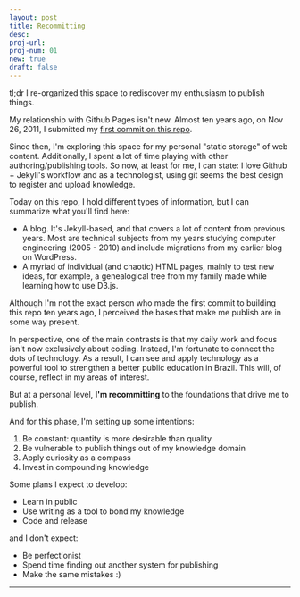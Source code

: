 ```yaml
---
layout: post
title: Recommitting
desc:
proj-url:
proj-num: 01
new: true
draft: false
---
```



tl;dr I re-organized this space to rediscover my enthusiasm to publish things. 

My relationship with Github Pages isn't new. Almost ten years ago, on Nov 26, 2011, I submitted my [first commit on this repo](https://github.com/maluta/maluta.github.com/commit/c3db1c9806961b5bc7f86cdc433e947d6603cf3e). 


Since then, I'm exploring this space for my personal "static storage" of web content. Additionally, I spent a lot of time playing with other authoring/publishing tools. So now, at least for me, I can state: I love Github + Jekyll's workflow and as a technologist,  using git seems the best design to register and upload knowledge. 

Today on this repo, I hold different types of information, but I can summarize what you'll find here: 

- A blog. It's Jekyll-based, and that covers a lot of content from previous years. Most are technical subjects from my years studying computer engineering (2005 - 2010) and include migrations from my earlier blog on WordPress.
- A myriad of individual (and chaotic) HTML pages, mainly to test new ideas, for example, a genealogical tree from my family made while learning how to use D3.js.


Although I'm not the exact person who made the first commit to building this repo ten years ago, I perceived the bases that make me publish are in some way present.

In perspective, one of the main contrasts is that my daily work and focus isn't now exclusively about coding. Instead, I'm fortunate to connect the dots of technology. As a result, I can see and apply technology as a powerful tool to strengthen a better public education in Brazil. This will, of course, reflect in my areas of interest. 

But at a personal level, **I'm recommitting** to the foundations that drive me to publish. 

And for this phase, I'm setting up some intentions:

1. Be constant: quantity is more desirable than quality
2. Be vulnerable to publish things out of my knowledge domain
3. Apply curiosity as a compass
4. Invest in compounding knowledge
	
Some plans I expect to develop: 

- Learn in public 
- Use writing as a tool to bond my knowledge
- Code and release 

and I don't expect:

- Be perfectionist  
- Spend time finding out another system for publishing
- Make the same mistakes :) 
 

<hr>





 



 

